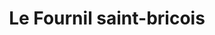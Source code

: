 ---
title: "Le Fournil saint-bricois"
url: /saint-brice-sur-vienne/le-fournil-saint-bricois/
shop: boulangerie
---